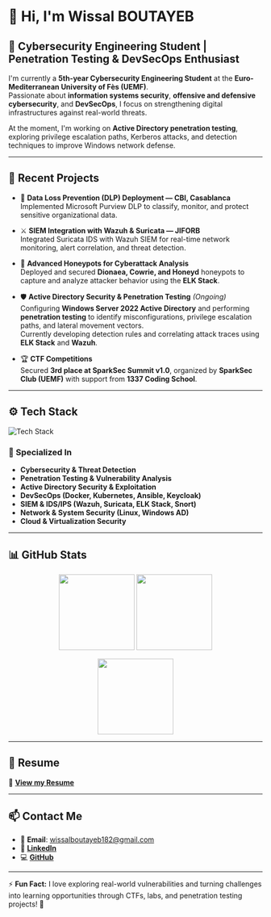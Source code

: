 # 👋 Hi, I'm **Wissal BOUTAYEB**

## 🔐 Cybersecurity Engineering Student | Penetration Testing & DevSecOps Enthusiast  

I'm currently a **5th-year Cybersecurity Engineering Student** at the **Euro-Mediterranean University of Fès (UEMF)**.  
Passionate about **information systems security**, **offensive and defensive cybersecurity**, and **DevSecOps**, I focus on strengthening digital infrastructures against real-world threats.  

At the moment, I'm working on **Active Directory penetration testing**, exploring privilege escalation paths, Kerberos attacks, and detection techniques to improve Windows network defense.

---

## 🚀 Recent Projects  

- 🧠 **Data Loss Prevention (DLP) Deployment — CBI, Casablanca**  
  Implemented Microsoft Purview DLP to classify, monitor, and protect sensitive organizational data.  

- ⚔️ **SIEM Integration with Wazuh & Suricata — JIFORB**  
  Integrated Suricata IDS with Wazuh SIEM for real-time network monitoring, alert correlation, and threat detection.  

- 🎯 **Advanced Honeypots for Cyberattack Analysis**  
  Deployed and secured **Dionaea, Cowrie, and Honeyd** honeypots to capture and analyze attacker behavior using the **ELK Stack**.  

- 🛡️ **Active Directory Security & Penetration Testing** *(Ongoing)*  
  Configuring **Windows Server 2022 Active Directory** and performing **penetration testing** to identify misconfigurations, privilege escalation paths, and lateral movement vectors.  
  Currently developing detection rules and correlating attack traces using **ELK Stack** and **Wazuh**.  

- 🏆 **CTF Competitions**  
  Secured **3rd place at SparkSec Summit v1.0**, organized by **SparkSec Club (UEMF)** with support from **1337 Coding School**.

---

## ⚙️ Tech Stack  
![Tech Stack](https://skillicons.dev/icons?i=linux,python,docker,kubernetes,ansible,mysql,php,nodejs,javascript,html,css,oracle,bash,git)

### 🧩 Specialized In  
- **Cybersecurity & Threat Detection**  
- **Penetration Testing & Vulnerability Analysis**  
- **Active Directory Security & Exploitation**  
- **DevSecOps (Docker, Kubernetes, Ansible, Keycloak)**  
- **SIEM & IDS/IPS (Wazuh, Suricata, ELK Stack, Snort)**  
- **Network & System Security (Linux, Windows AD)**  
- **Cloud & Virtualization Security**

---

## 📊 GitHub Stats  

<p align="center">
  <img src="https://github-readme-stats.vercel.app/api?username=wissalboutayeb&show_icons=true&theme=radical" height="150" />
  <img src="https://github-readme-streak-stats.herokuapp.com/?user=wissalboutayeb&theme=radical" height="150" />
</p>

<p align="center">
  <img src="https://github-readme-stats.vercel.app/api/top-langs/?username=wissalboutayeb&layout=compact&theme=radical" height="150" />
</p>

---

## 📄 Resume  
📎 [**View my Resume**](BOUTAYEB%20Wissal%20CV%20PFE%20cybers%C3%A9curit%C3%A9.pdf)

---

## 📫 Contact Me  

- 📧 **Email**: [wissalboutayeb182@gmail.com](mailto:wissalboutayeb182@gmail.com)  
- 💼 [**LinkedIn**](https://www.linkedin.com/in/wissal-boutayeb-b57a13277/)  
- 💻 [**GitHub**](https://github.com/wissalboutayeb)

---

⚡ **Fun Fact:** I love exploring real-world vulnerabilities and turning challenges into learning opportunities through CTFs, labs, and penetration testing projects! 🧩

